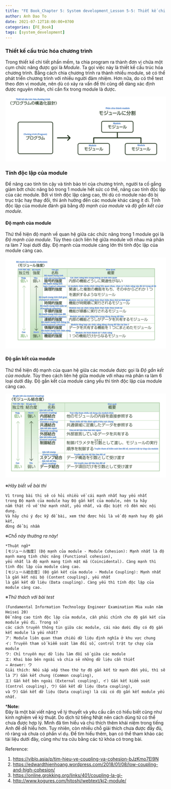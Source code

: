 ```yaml
---
title: "FE Book_Chapter 5: System development_Lesson 5-5: Thiết kế chi tiết phần mềm"
author: Anh Dao To
date: 2021-07-12T18:00:00+0700
categories: [FE_Book]
tags: [system_development]
---
```

### Thiết kế cấu trúc hóa chương trình
Trong thiết kế chi tiết phần mềm, ta chia program ra thành đơn vị chứa một cụm chức năng được gọi là *Module*. Ta gọi việc này là thiết kế cấu trúc hóa chương trình. Bằng cách chia chương trình ra thành nhiều module, sẽ có thể phát triển chương trình với nhiều người đảm nhiệm. Hơn nữa, do có thể test theo đơn vị module, nên dù có xảy ra vấn đề thì cũng dễ dàng xác định được nguyên nhân, chỉ cần fix trong module là được.

![](program-structured-design.png)

### Tính độc lập của module
Để nâng cao tính tin cậy và tính bảo trì của chương trình, người ta cố gắng giảm bớt chức năng bỏ trong 1 module hết sức có thể, nâng cao tính độc lập của các module. Bởi vì tính độc lập càng cao, thì dù có module nào đó bị trục trặc hay thay đổi, thì ảnh hưởng đến các module khác càng ít đi. Tính độc lập của module đánh giá bằng *độ mạnh của module* và *độ gắn kết của module*.

#### Độ mạnh của module
Thứ thể hiện độ mạnh về quan hệ giữa các chức năng trong 1 module gọi là *Độ mạnh của module*. Tùy theo cách liên hệ giữa module với nhau mà phân ra làm 7 loại dưới đây. Độ mạnh của module càng lớn thì tính độc lập của module càng cao.

![](module-cohesion.png)

#### Độ gắn kết của module
Thứ thể hiện độ mạnh của quan hệ giữa các module được gọi là *Độ gắn kết của module*. Tùy theo cách liên hệ giữa module với nhau mà phân ra làm 6 loại dưới đây. Độ gắn kết của module càng yếu thì tính độc lập của module càng cao.

![](module-coupling.png)

※*Hãy biết về bài thi*

    Vì trong bài thi sẽ có hỏi nhiều về cái mạnh nhất hay yếu nhất
    trong Độ mạnh của module hay Độ gắn kết của module, nên ta hãy 
    nắm thật rõ về thứ mạnh nhất, yếu nhất, và đặc biệt rõ đến mức nội dung. 
    Và hãy chú ý đọc kỹ đề bài, xem thứ được hỏi là về độ mạnh hay độ gắn kết, 
    đừng để bị nhầm 

※*Chỗ này thường ra này!*

    *Thuật ngữ*
    [モジュール強度] (Độ mạnh của module - Module Cohesion): Mạnh nhất là độ mạnh mang tính chức năng (Functional cohesion), 
    yếu nhất là độ mạnh mang tính mật mã (Coincidental). Càng mạnh thì tính độc lập của module càng cao.
    [モジュール結合度] (Độ gắn kết của module - Module Coupling): Mạnh nhất là gắn kết nội bộ (Content coupling), yếu nhất 
    là gắn kết dữ liệu (Data coupling). Càng yếu thì tính độc lập của module càng cao.

※*Thử thách với bài test*

    (Fundamental Information Technology Engineer Examination Mùa xuân năm Heisei 20)
    Để nâng cao tính độc lập của module, cần phải chỉnh cho độ gắn kết của module yếu đi. Trong số 
    các cách truyền thông tin giữa các module, cái nào dưới đây có độ gắn kết module là yếu nhất?
    ア: Module liên quan tham chiếu dữ liệu định nghĩa ở khu vực chung
    イ: Truyền tham số kiểm soát làm đối số, control trật tự chạy của module
    ウ: Chỉ truyền mục dữ liệu làm đối số giữa các module
    エ: Khai báo bên ngoài và chia sẻ những dữ liệu cần thiết
    → Answer: ウ
    Giải thích: Nếu sắp xếp theo thứ tự độ gắn kết từ mạnh đến yếu, thì sẽ là ア) Gắn kết chung (Common coupling), 
    エ) Gắn kết bên ngoài (External coupling), イ) Gắn kết kiểm soát (Control coupling), ウ) Gắn kết dữ liệu (Data coupling), 
    và ウ) Gắn kết dữ liệu (Data coupling) là cái có độ gắn kết module yếu nhất.

***Note:**   
Đây là một bài viết nặng về lý thuyết và yêu cầu cần có hiểu biết cũng như kinh nghiệm về kỹ thuật. Do dịch từ tiếng Nhật nên cách dùng từ có thể chưa được hợp lý. Mình đã tìm hiểu và chú thích thêm khái niệm trong tiếng Anh để dễ hiểu hơn. Tuy nhiên, còn nhiều chỗ giải thích chưa được đầy đủ, rõ ràng và chưa có phần ví dụ. Để tìm hiểu thêm, bạn có thể tham khảo các tài liệu dưới đây, cũng như tra cứu bằng các từ khóa có trong bài.

Reference: 
1) https://viblo.asia/p/tim-hieu-ve-coupling-va-cohesion-bJzKmo7El9N
2) https://edwardthienhoang.wordpress.com/2018/01/08/low-coupling-and-high-cohesion/
3) https://online.grokking.org/links/401/coupling-la-gi-
4) http://www.kogures.com/hitoshi/webtext/kj2-module/